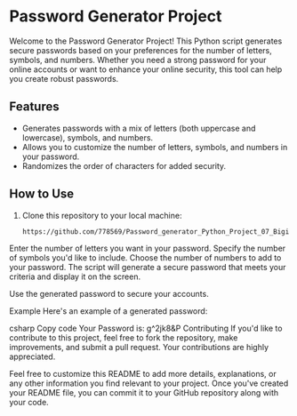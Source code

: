 # Password Generator Project

Welcome to the Password Generator Project! This Python script generates secure passwords based on your preferences for the number of letters, symbols, and numbers. Whether you need a strong password for your online accounts or want to enhance your online security, this tool can help you create robust passwords.

## Features

- Generates passwords with a mix of letters (both uppercase and lowercase), symbols, and numbers.
- Allows you to customize the number of letters, symbols, and numbers in your password.
- Randomizes the order of characters for added security.

## How to Use

1. Clone this repository to your local machine:

   ```bash
   https://github.com/778569/Password_generator_Python_Project_07_BiginnerLvl

Enter the number of letters you want in your password.
Specify the number of symbols you'd like to include.
Choose the number of numbers to add to your password.
The script will generate a secure password that meets your criteria and display it on the screen.

Use the generated password to secure your accounts.

Example
Here's an example of a generated password:

csharp
Copy code
Your Password is: g^2jk8&P
Contributing
If you'd like to contribute to this project, feel free to fork the repository, make improvements, and submit a pull request. Your contributions are highly appreciated.


Feel free to customize this README to add more details, explanations, or any other information you find relevant to your project. Once you've created your README file, you can commit it to your GitHub repository along with your code.


